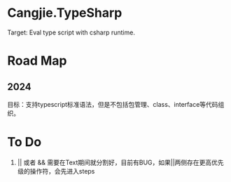﻿# Cangjie.TypeSharp

Target: Eval type script with csharp runtime.

# Road Map

## 2024

目标：支持typescript标准语法，但是不包括包管理、class、interface等代码组织。

# To Do

1. || 或者 && 需要在Text期间就分割好，目前有BUG，如果||两侧存在更高优先级的操作符，会先进入steps

